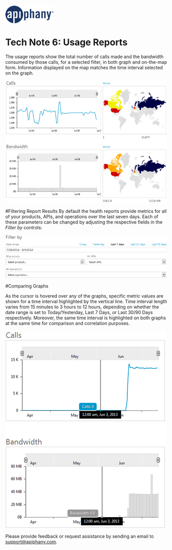 ![](images/logo.png)
# Tech Note 6: Usage Reports

The usage reports show the total number of calls made and the bandwidth consumed by those calls, for a selected filter, in both graph and on-the-map form. Information displayed on the map matches the time interval selected on the graph.

![](images/tn06_01_overview.png)

#Filtering Report Results
By default the health reports provide metrics for all of your products, APIs, and operations over the last seven days. Each of these parameters can be changed by adjusting the respective fields in the *Filter by* controls:

![](images/tn05_01_filter.png)

#Comparing Graphs

As the cursor is hovered over any of the graphs, specific metric values are shown for a time interval highlighted by the vertical line. Time interval length varies from 15 minutes to 3 hours to 12 hours, depending on whether the date range is set to Today/Yesterday, Last 7 Days, or Last 30/90 Days respectively. Moreover, the same time interval is highlighted on both graphs at the same time for comparison and correlation purposes.

![](images/tn06_01_corresponding_graphs.png)


Please provide feedback or request assistance by sending an email to [support@apiphany.com](mailto:support@apiphany.com).
